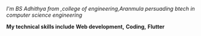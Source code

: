 *I'm BS Adhithya from ,college of engineering,Aranmula*
_persuading btech in computer science engineering_

**My technical skills include**
__Web development,__
__Coding,__
__Flutter__

